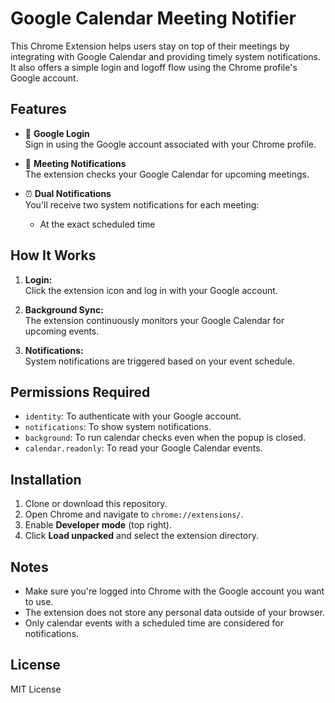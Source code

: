 # Google Calendar Meeting Notifier

This Chrome Extension helps users stay on top of their meetings by integrating with Google Calendar and providing timely system notifications. It also offers a simple login and logoff flow using the Chrome profile's Google account.

## Features

- 🔐 **Google Login**  
  Sign in using the Google account associated with your Chrome profile.

- 📅 **Meeting Notifications**  
  The extension checks your Google Calendar for upcoming meetings.

- ⏰ **Dual Notifications**  
  You'll receive two system notifications for each meeting:
  - At the exact scheduled time

## How It Works

1. **Login:**  
   Click the extension icon and log in with your Google account.

2. **Background Sync:**  
   The extension continuously monitors your Google Calendar for upcoming events.

3. **Notifications:**  
   System notifications are triggered based on your event schedule.

## Permissions Required

- `identity`: To authenticate with your Google account.
- `notifications`: To show system notifications.
- `background`: To run calendar checks even when the popup is closed.
- `calendar.readonly`: To read your Google Calendar events.

## Installation

1. Clone or download this repository.
2. Open Chrome and navigate to `chrome://extensions/`.
3. Enable **Developer mode** (top right).
4. Click **Load unpacked** and select the extension directory.

## Notes

- Make sure you're logged into Chrome with the Google account you want to use.
- The extension does not store any personal data outside of your browser.
- Only calendar events with a scheduled time are considered for notifications.

## License

MIT License
